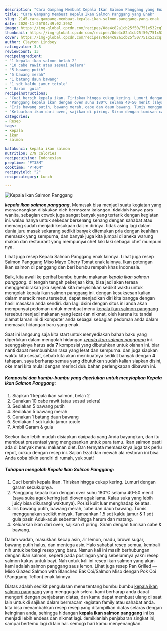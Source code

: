 ```yaml
---
description: "Cara Gampang Membuat Kepala Ikan Salmon Panggang yang Enak"
title: "Cara Gampang Membuat Kepala Ikan Salmon Panggang yang Enak"
slug: 2145-cara-gampang-membuat-kepala-ikan-salmon-panggang-yang-enak
date: 2020-11-26T04:49:02.395Z
image: https://img-global.cpcdn.com/recipes/0de4c82a1cb25f50/751x532cq70/kepala-ikan-salmon-panggang-foto-resep-utama.jpg
thumbnail: https://img-global.cpcdn.com/recipes/0de4c82a1cb25f50/751x532cq70/kepala-ikan-salmon-panggang-foto-resep-utama.jpg
cover: https://img-global.cpcdn.com/recipes/0de4c82a1cb25f50/751x532cq70/kepala-ikan-salmon-panggang-foto-resep-utama.jpg
author: Clayton Lindsey
ratingvalue: 3.8
reviewcount: 13
recipeingredient:
- "1 kepala ikan salmon belah 2"
- "10 cabe rawit atau sesuai selera"
- "5 bawang putih"
- "5 bawang merah"
- "1 batang daun bawang"
- "1 sdt kaldu jamur totole"
- " Garam  gula"
recipeinstructions:
- "Cuci bersih kepala ikan. Tiriskan hingga cukup kering. Lumuri dengan garam secukupnya."
- "Panggang kepala ikan dengan oven suhu 180°C selama 40-50 menit (saya suka agak kering jadi dioven agak lama. Kalau suka yang lebih juicy bisa dikurangi waktunya). Posisi kulit luar menghadap ke atas."
- "Iris bawang putih, bawang merah, cabe dan daun bawang. Tumis menggunakan sedikit minyak. Tambahkan 1,5 sdt kaldu jamur &amp; 1 sdt gula pasir. Aduk-aduk sebentar hingga harum dan matang."
- "Keluarkan ikan dari oven, sajikan di piring. Siram dengan tumisan cabe &amp; bawang."
categories:
- Resep
tags:
- kepala
- ikan
- salmon

katakunci: kepala ikan salmon 
nutrition: 279 calories
recipecuisine: Indonesian
preptime: "PT38M"
cooktime: "PT46M"
recipeyield: "2"
recipecategory: Lunch

---
```



![Kepala Ikan Salmon Panggang](https://img-global.cpcdn.com/recipes/0de4c82a1cb25f50/751x532cq70/kepala-ikan-salmon-panggang-foto-resep-utama.jpg)

<b><i>kepala ikan salmon panggang</i></b>, Memasak bisa menjadi suatu kegiatan yang menyenangkan dilakukan oleh bermacam kalangan. tidaklah hanya para wanita, sebagian cowok juga sangat banyak yang tertarik dengan kegiatan ini. walau hanya untuk sekedar bersenang senang dengan sahabat atau memang sudah menjadi kesukaan dalam dirinya. tidak asing lagi dalam dunia juru masak sekarang sedikit banyak ditemukan pria dengan keahlian memasak yang sempurna, dan banyak juga kita jumpai di aneka warung makan dan restaurant yang mempunyai chef laki laki sebagai chef mumpuni nya.

Lihat juga resep Kepala Salmon Panggang enak lainnya. Lihat juga resep Salmon Panggang Miso Mayo Chery Tomat enak lainnya. Ikan potongan ikan salmon di panggang dan beri bumbu rempah khas Indonesia.

Baik, kita awali ke perihal bumbu bumbu makanan <i>kepala ikan salmon panggang</i>. di tengah tengah pekerjaan kita, bisa jadi akan terasa menggembirakan jika sejenak kita menyisihkan sedikit waktu untuk mengolah kepala ikan salmon panggang ini. dengan kesuksesan kalian dalam meracik menu tersebut, dapat menjadikan diri kita bangga dengan hasil masakan anda sendiri. dan lagi disini dengan situs ini anda akan mempunyai pedoman untuk membuat menu <u>kepala ikan salmon panggang</u> tersebut menjadi makanan yang lezat dan nikmat, oleh karena itu tandai alamat laman ini di komputer anda sebagai sebagian pedoman anda dalam memasak hidangan baru yang enak.


Saat ini langsung saja kita start untuk menyediakan bahan baku yang diperlukan dalam mengolah hidangan <u><i>kepala ikan salmon panggang</i></u> ini. seenggaknya harus ada <b>7</b> komposisi yang dibutuhkan untuk olahan ini. biar nanti dapat membuahkan rasa yang lezat dan sempurna. dan juga siapkan waktu kita sesaat, sebab kita akan membuatnya sedikit banyak dengan <b>4</b> tahapan. saya berharap semua yang dibutuhkan sudah kalian siapkan disini, oke mari kita mulai dengan merinci dulu bahan perlengkapan dibawah ini.

<!--inarticleads1-->

##### Komposisi dan bumbu-bumbu yang diperlukan untuk menyiapkan Kepala Ikan Salmon Panggang:

1. Siapkan 1 kepala ikan salmon, belah 2
1. Gunakan 10 cabe rawit (atau sesuai selera)
1. Sediakan 5 bawang putih
1. Sediakan 5 bawang merah
1. Gunakan 1 batang daun bawang
1. Sediakan 1 sdt kaldu jamur totole
1. Ambil  Garam &amp; gula


Seekor ikan lebih mudah disiapkan daripada yang Anda bayangkan, dan itu membuat presentasi yang mengesankan untuk para tamu. Ikan salmon pasti ada di banyak menu makanan diet. Dan ternyata memasaknya juga tak perlu repot, cukup dengan resep ini. Sajian lezat dan mewah ala restoran ini bisa Anda coba bikin sendiri di rumah, yuk buat! 

<!--inarticleads2-->

##### Tahapan mengolah Kepala Ikan Salmon Panggang:

1. Cuci bersih kepala ikan. Tiriskan hingga cukup kering. Lumuri dengan garam secukupnya.
1. Panggang kepala ikan dengan oven suhu 180°C selama 40-50 menit (saya suka agak kering jadi dioven agak lama. Kalau suka yang lebih juicy bisa dikurangi waktunya). Posisi kulit luar menghadap ke atas.
1. Iris bawang putih, bawang merah, cabe dan daun bawang. Tumis menggunakan sedikit minyak. Tambahkan 1,5 sdt kaldu jamur &amp; 1 sdt gula pasir. Aduk-aduk sebentar hingga harum dan matang.
1. Keluarkan ikan dari oven, sajikan di piring. Siram dengan tumisan cabe &amp; bawang.


Dalam wadah, masukkan kecap asin, air lemon, madu, brown sugar, bawang putih halus, dan mentega asin. Halo sahabat resep semua, kembali nih untuk berbagi resep yang baru. Namun kali ini masih berhubungan dengan ikan salmon, seperti pada postingan yang sebelumnya yakni resep salmon kukus untuk bayi. Nah untuk kali ini resep ikan salmon yang akan kami adalah salmon panggang saus lemon. Lihat juga resep Pan Grilled — Miso Glazed Salmon with Blanched Bak Coi/Salmon Miso dengan Pok Coi (Panggang Teflon) enak lainnya. 

Diatas adalah sedikit pengulasan menu tentang bumbu bumbu <u>kepala ikan salmon panggang</u> yang menggugah selera. kami berharap anda dapat mengerti dengan penjabaran diatas, dan kamu dapat membuat ulang di saat lain untuk di sajikan dalam bermacam kegiatan family atau sahabat anda. kita bisa menambahkan resep resep yang ditampilkan diatas selaras dengan keinginan anda, sehingga hidangan <b>kepala ikan salmon panggang</b> ini bs menjadi lebih endess dan nikmat lagi. demikianlah penjabaran singkat ini, sampai bertemu lagi di lain hal. semoga hari kamu menyenangkan.

